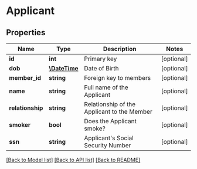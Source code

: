 # Applicant

## Properties
Name | Type | Description | Notes
------------ | ------------- | ------------- | -------------
**id** | **int** | Primary key | [optional] 
**dob** | [**\DateTime**](Date.md) | Date of Birth | [optional] 
**member_id** | **string** | Foreign key to members | [optional] 
**name** | **string** | Full name of the Applicant | [optional] 
**relationship** | **string** | Relationship of the Applicant to the Member | [optional] 
**smoker** | **bool** | Does the Applicant smoke? | [optional] 
**ssn** | **string** | Applicant&#39;s Social Security Number | [optional] 

[[Back to Model list]](../README.md#documentation-for-models) [[Back to API list]](../README.md#documentation-for-api-endpoints) [[Back to README]](../README.md)


